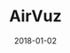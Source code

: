 ---
layout: site
title: "AirVuz"
date: 2018-01-02
categories: [community]
version: 4.3.1
major: 4
minor: 3
patch: 1
slug: airvuz
link: http://www.airvuz.com/
submitter: lpolepeddi
permalink: /sites/:slug
---